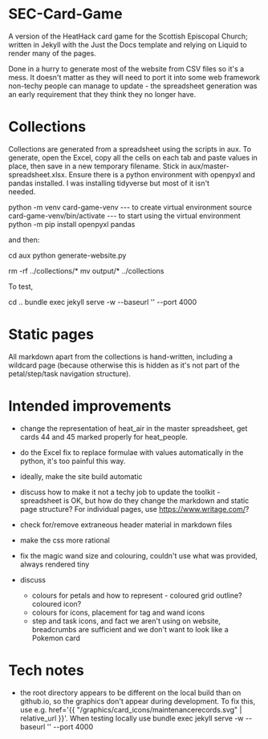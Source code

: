 # SEC-Card-Game
A version of the HeatHack card game for the Scottish Episcopal Church; written in Jekyll with the Just the Docs template and relying on Liquid to render
many of the pages.

Done in a hurry to generate most of the website from CSV files so it's a mess.  It doesn't matter as they will need to port it into some web framework non-techy people can manage to update - the spreadsheet generation was an early requirement that they think they no longer have.

# Collections

Collections are generated from a spreadsheet using the scripts in aux.  To generate, open the Excel, copy all the cells on each tab and paste values in place, then save in a new
temporary filename.  Stick in aux/master-spreadsheet.xlsx.  Ensure there is a python environment with openpyxl and pandas installed.  I was installing tidyverse but most of it isn't  
needed.

python -m venv card-game-venv   --- to create virtual environment 
source card-game-venv/bin/activate --- to start using the virtual environment
python -m pip install openpyxl pandas

 and then:

cd aux
python generate-website.py

rm -rf ../collections/*
mv output/* ../collections

To test, 

cd ..
bundle exec jekyll serve -w --baseurl '' --port 4000


# Static pages

All markdown apart from the collections is hand-written, including a wildcard page (because otherwise this is hidden as it's not part of the petal/step/task navigation structure).


# Intended improvements

- change the representation of heat_air in the master spreadsheet, get cards 44 and 45 marked properly for heat_people.
- do the Excel fix to replace formulae with values automatically in the python, it's too painful this way.
- ideally, make the site build automatic
- discuss how to make it not a techy job to update the toolkit - spreadsheet is OK, but how do they change the markdown and static page structure? For individual pages, use https://www.writage.com/?
- check for/remove extraneous header material in markdown files
- make the css more rational

- fix the magic wand size and colouring, couldn't use what was provided, always rendered tiny

- discuss 
    - colours for petals and how to represent - coloured grid outline?  coloured icon?
    - colours for icons, placement for tag and wand icons
    - step and task icons, and fact we aren't using on website, breadcrumbs are sufficient and we don't want to look like a Pokemon card


# Tech notes

- the root directory appears to be different on the local build than on github.io, so the graphics don't appear during development.  To fix this, use e.g. href='{{ "/graphics/card_icons/maintenancerecords.svg" | relative_url }}'.  When testing locally use 
bundle exec jekyll serve -w --baseurl '' --port 4000



